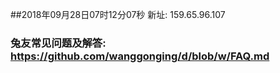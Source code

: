 ##2018年09月28日07时12分07秒 新址: 159.65.96.107
### 兔友常见问题及解答: https://github.com/wanggonging/d/blob/w/FAQ.md
